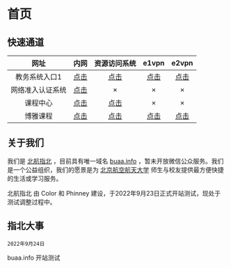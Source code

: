 # 首页

## 快速通道

|       网址       |                          内网                          |                                                                            资源访问系统                                                                            |                                     e1vpn                                     |                              e2vpn                              |
| :--------------: | :-----------------------------------------------------: | :----------------------------------------------------------------------------------------------------------------------------------------------------------------: | :----------------------------------------------------------------------------: | :-------------------------------------------------------------: |
|  教务系统入口1  | [点击](http://jwxt.buaa.edu.cn:8080/ieas2.1/ "教务系统入口1") | [点击](https://d.buaa.edu.cn/http-8080/77726476706e69737468656265737421fae0598869327d517f468ca88d1b203b/ieas2.1/?wrdrecordvisit=1663998912000 "教务系统入口（vpn网络）") | [点击](https://jwxt-buaa-edu-cn-8080-p.vpn.buaa.edu.cn:8118/ieas2.1/ "教务系统入口") | [点击](https://jwxt-8081.e2.buaa.edu.cn/ieas2.1/ "教务系统入口(e2))") |
| 网络准入认证系统 |      [点击](https://gw.buaa.edu.cn/ "网络准入认证系统")      |                                                                                 ×                                                                                 |                                       ×                                       |                               ×                               |
|     课程中心     |         [点击](http://course.buaa.edu.cn/ "课程中心")         |       [点击](https://d.buaa.edu.cn/http/77726476706e69737468656265737421f3f8548e343526526b0988e29d51367b8d67/?wrdrecordvisit=1663999226000 "课程中心（vpn网络）")       |                                       ×                                       |                               ×                               |
|     博雅课程     |            [点击](https://bykc.buaa.edu.cn "博雅")            |                            [点击](https://d.buaa.edu.cn/https/77726476706e69737468656265737421f2ee4a9f69327d517f468ca88d1b203b/login "博雅d")                            |                    [点击](https://bykc.e1.buaa.edu.cn/ "博雅e1")                    |             [点击](https://bykc.e2.buaa.edu.cn/ "博雅e2")             |

## 关于我们

我们是 [北航指北](https://buaa.info "北航指北") ，目前具有唯一域名 [buaa.info](https://buaa.info "北航指北") ，暂未开放微信公众服务。我们是一个公益组织，我们的愿景是为 [北京航空航天大学](https://buaa.edu.cn "北航") 师生与校友提供最方便快捷的生活或学习服务。

北航指北 由 Color 和 Phinney 建设，于2022年9月23日正式开站测试，现处于测试调整过程中。

## 指北大事

`2022年9月24日`

buaa.info 开站测试
